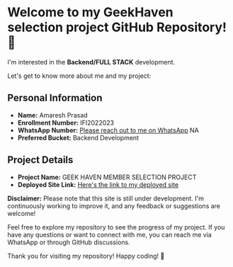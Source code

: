 # Welcome to my GeekHaven selection project GitHub Repository! 👋

I'm interested in the **Backend/FULL STACK** development.

Let's get to know more about me and my project:

## Personal Information
- **Name:** Amaresh Prasad
- **Enrollment Number:** IFI2022023
- **WhatsApp Number:** [Please reach out to me on WhatsApp](https://www.whatsapp.com/) NA
- **Preferred Bucket:** Backend Development

## Project Details
- **Project Name:** GEEK HAVEN MEMBER SELECTION PROJECT
- **Deployed Site Link:** [Here's the link to my deployed site](https://deluxe-sunburst-2e4cef.netlify.app/)

**Disclaimer:** Please note that this site is still under development. I'm continuously working to improve it, and any feedback or suggestions are welcome!

Feel free to explore my repository to see the progress of my project. If you have any questions or want to connect with me, you can reach me via WhatsApp or through GitHub discussions.

Thank you for visiting my repository! Happy coding! 🚀
